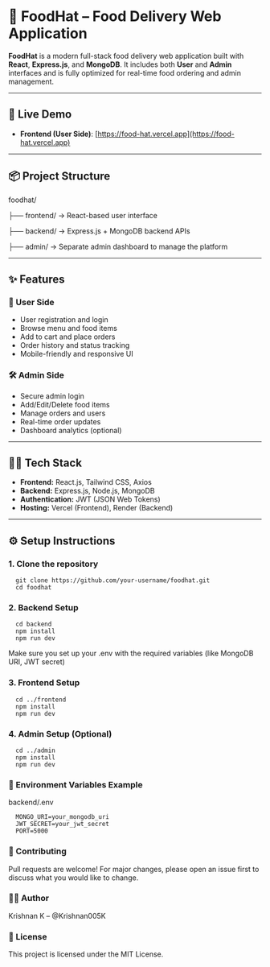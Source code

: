 # 🍔 FoodHat – Food Delivery Web Application

**FoodHat** is a modern full-stack food delivery web application built with **React**, **Express.js**, and **MongoDB**. It includes both **User** and **Admin** interfaces and is fully optimized for real-time food ordering and admin management.

---

## 🚀 Live Demo

- **Frontend (User Side)**: [https://food-hat.vercel.app](https://food-hat.vercel.app)
  
---

## 📦 Project Structure

foodhat/

├── frontend/ → React-based user interface

├── backend/ → Express.js + MongoDB backend APIs

├── admin/ → Separate admin dashboard to manage the platform


---

## ✨ Features

### 👤 User Side
- User registration and login
- Browse menu and food items
- Add to cart and place orders
- Order history and status tracking
- Mobile-friendly and responsive UI

### 🛠 Admin Side
- Secure admin login
- Add/Edit/Delete food items
- Manage orders and users
- Real-time order updates
- Dashboard analytics (optional)

---

## 🧑‍💻 Tech Stack

- **Frontend:** React.js, Tailwind CSS, Axios
- **Backend:** Express.js, Node.js, MongoDB
- **Authentication:** JWT (JSON Web Tokens)
- **Hosting:** Vercel (Frontend), Render (Backend)

---

## ⚙️ Setup Instructions

### 1. Clone the repository
      git clone https://github.com/your-username/foodhat.git
      cd foodhat
### 2. Backend Setup

      cd backend
      npm install
      npm run dev
Make sure you set up your .env with the required variables (like MongoDB URI, JWT secret)

### 3. Frontend Setup

      cd ../frontend
      npm install
      npm run dev
### 4. Admin Setup (Optional)

      cd ../admin
      npm install
      npm run dev
### 🔐 Environment Variables Example
backend/.env

      
      MONGO_URI=your_mongodb_uri
      JWT_SECRET=your_jwt_secret
      PORT=5000
      


### 🤝 Contributing
Pull requests are welcome! For major changes, please open an issue first to discuss what you would like to change.

### 🧑‍🎓 Author
Krishnan K – @Krishnan005K

### 📄 License
This project is licensed under the MIT License.

